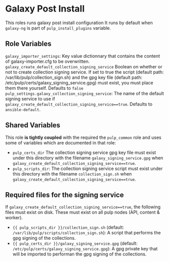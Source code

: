 # Galaxy Post Install

This roles runs galaxy post install configuration
It runs by default when `galaxy-ng` is part of `pulp_install_plugins` variable.

## Role Variables

`galaxy_importer_settings`: Key value dictionnary that contains the content of galaxy-importer.cfg to be overwritten.
`galaxy_create_default_collection_signing_service` Boolean on whether or not to create collection
  signing service. If set to true the script (default path: /var/lib/pulp/collection_sign.sh)
  and the gpg key file (default path: /etc/pulp/certs/galaxy_signing_service.gpg) must exist,
  you must place them there yourself. Defaults to `false`
`pulp_settings.galaxy_collection_signing_service`: The name of the default signing service to use
  if `galaxy_create_default_collection_signing_service==true`. Defaults to `ansible-default`.

## Shared Variables

This role **is tightly coupled** with the required the `pulp_common` role and uses some of
variables which are documented in that role:

* `pulp_certs_dir` The collection signing service gpg key file must exist under this directory with
  the filename `galaxy_signing_service.gpg` when `galaxy_create_default_collection_signing_service==true`.
* `pulp_scripts_dir`: The collection signing service script must exist under this directory
  with the filename `collection_sign.sh` when `galaxy_create_default_collection_signing_service==true`.

## Required files for the signing service

If `galaxy_create_default_collection_signing_service==true`, the following files must exist on disk.
These must exist on all pulp nodes (API, content & worker).

* `{{ pulp_scripts_dir }}/collection_sign.sh` (default: `/var/lib/pulp/scripts/collection_sign.sh`):
  A script that performs the gpg signing of the collections.
* `{{ pulp_certs_dir }}/galaxy_signing_service.gpg` (default: `/etc/pulp/certs/galaxy_signing_service.gpg`):
  A gpg private key that will be imported to performan the gpg signing of the collections.
